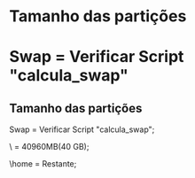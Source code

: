 # Tamanho das partições

Swap    =       Verificar Script "calcula_swap"
=======
Tamanho das partições
---------------------
Swap    =       Verificar Script "calcula_swap";

\	=	40960MB(40 GB);

\home	=	Restante;

